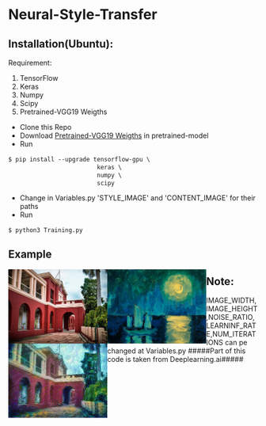 # Neural-Style-Transfer


## Installation(Ubuntu):
 Requirement:
 1. TensorFlow
 2. Keras
 3. Numpy
 4. Scipy
 5. Pretrained-VGG19 Weigths
 
* Clone this Repo
* Download [Pretrained-VGG19 Weigths](http://www.vlfeat.org/matconvnet/models/imagenet-vgg-verydeep-19.mat) in pretrained-model
* Run
```
$ pip install --upgrade tensorflow-gpu \
                         keras \
                         numpy \
                         scipy 
```
* Change in Variables.py 'STYLE_IMAGE' and 'CONTENT_IMAGE' for their paths 
* Run
```
$ python3 Training.py
```
## Example
<img align="left" width="200" height="150" src='./output/c1.jpg'>
<img align="left" width="200" height="150" src='./output/S.jpg'>
<img align="left" width="200" height="150" src='./output/generated_image.jpg'>


## Note:
   IMAGE_WIDTH,IMAGE_HEIGHT,NOISE_RATIO,LEARNINF_RATE,NUM_ITERATIONS can pe changed at Variables.py
   #####Part of this code is taken from Deeplearning.ai#####
